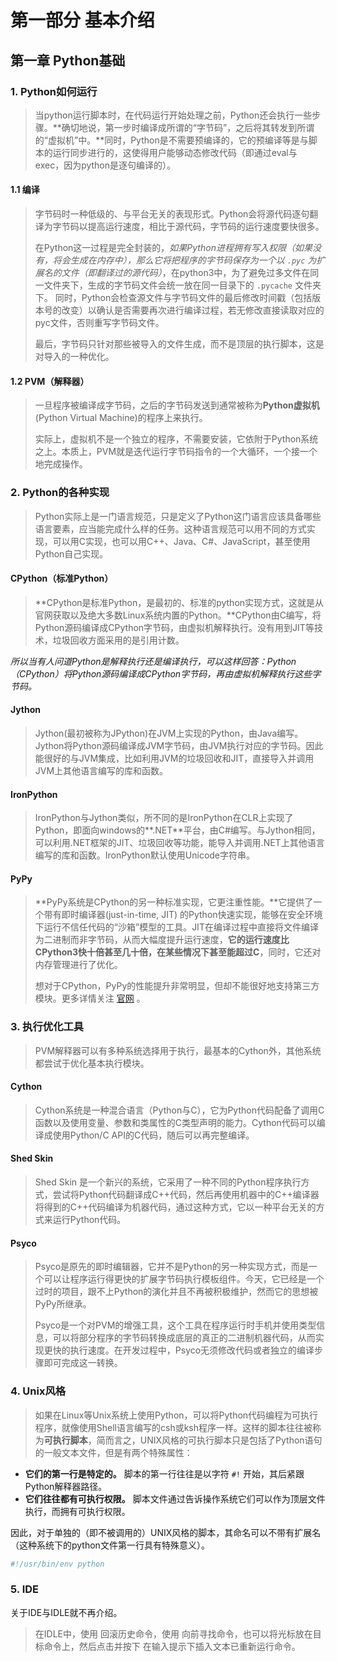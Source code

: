 # 第一部分 基本介绍

## 第一章 Python基础

### 1. Python如何运行

> 当python运行脚本时，在代码运行开始处理之前，Python还会执行一些步骤。**确切地说，第一步时编译成所谓的“字节码”，之后将其转发到所谓的“虚拟机”中。**同时，Python是不需要预编译的，它的预编译等是与脚本的运行同步进行的，这使得用户能够动态修改代码（即通过eval与exec，因为python是逐句编译的）。

#### 1.1 编译

> 字节码时一种低级的、与平台无关的表现形式。Python会将源代码逐句翻译为字节码以提高运行速度，相比于源代码，字节码的运行速度要快很多。
>
> 在Python这一过程是完全封装的，*如果Python进程拥有写入权限（如果没有，将会生成在内存中），那么它将把程序的字节码保存为一个以 `.pyc` 为扩展名的文件（即翻译过的源代码）*，在python3中，为了避免过多文件在同一文件夹下，生成的字节码文件会统一放在同一目录下的 `.pycache` 文件夹下。 同时，Python会检查源文件与字节码文件的最后修改时间戳（包括版本号的改变）以确认是否需要再次进行编译过程，若无修改直接读取对应的pyc文件，否则重写字节码文件。
>
> 最后，字节码只针对那些被导入的文件生成，而不是顶层的执行脚本，这是对导入的一种优化。
>

#### 1.2 PVM（解释器）

> 一旦程序被编译成字节码，之后的字节码发送到通常被称为**Python虚拟机**(Python Virtual Machine)的程序上来执行。
>
> 实际上，虚拟机不是一个独立的程序，不需要安装，它依附于Python系统之上。本质上，PVM就是迭代运行字节码指令的一个大循环，一个接一个地完成操作。
>



### 2. Python的各种实现

> Python实际上是一门语言规范，只是定义了Python这门语言应该具备哪些语言要素，应当能完成什么样的任务。这种语言规范可以用不同的方式实现，可以用C实现，也可以用C++、Java、C#、JavaScript，甚至使用Python自己实现。

#### CPython（标准Python）

> **CPython是标准Python，是最初的、标准的python实现方式，这就是从官网获取以及绝大多数Linux系统内置的Python。**CPython由C编写，将Python源码编译成CPython字节码，由虚拟机解释执行。没有用到JIT等技术，垃圾回收方面采用的是引用计数。

*所以当有人问道Python是解释执行还是编译执行，可以这样回答：Python（CPython）将Python源码编译成CPython字节码，再由虚拟机解释执行这些字节码。*

#### Jython

> Jython(最初被称为JPython)在JVM上实现的Python，由Java编写。Jython将Python源码编译成JVM字节码，由JVM执行对应的字节码。因此能很好的与JVM集成，比如利用JVM的垃圾回收和JIT，直接导入并调用JVM上其他语言编写的库和函数。

#### IronPython

> IronPython与Jython类似，所不同的是IronPython在CLR上实现了Python，即面向windows的**.NET**平台，由C#编写。与Jython相同，可以利用.NET框架的JIT、垃圾回收等功能，能导入并调用.NET上其他语言编写的库和函数。IronPython默认使用Unicode字符串。

#### PyPy

> **PyPy系统是CPython的另一种标准实现，它更注重性能。**它提供了一个带有即时编译器(just-in-time, JIT) 的Python快速实现，能够在安全环境下运行不信任代码的“沙箱”模型的工具。JIT在编译过程中直接将文件编译为二进制而非字节码，从而大幅度提升运行速度，**它的运行速度比CPython3快十倍甚至几十倍，在某些情况下甚至能超过C**，同时，它还对内存管理进行了优化。
>
> 想对于CPython，PyPy的性能提升非常明显，但却不能很好地支持第三方模块。更多详情关注 [官网](https://www.pypy.org/) 。



### 3. 执行优化工具

> PVM解释器可以有多种系统选择用于执行，最基本的Cython外，其他系统都尝试于优化基本执行模块。

#### Cython

> Cython系统是一种混合语言（Python与C），它为Python代码配备了调用C函数以及使用变量、参数和类属性的C类型声明的能力。Cython代码可以编译成使用Python/C API的C代码，随后可以再完整编译。

#### Shed Skin

> Shed Skin 是一个新兴的系统，它采用了一种不同的Python程序执行方式，尝试将Python代码翻译成C++代码，然后再使用机器中的C++编译器将得到的C++代码编译为机器代码，通过这种方式，它以一种平台无关的方式来运行Python代码。

#### Psyco

> Psyco是原先的即时编辑器，它并不是Python的另一种实现方式，而是一个可以让程序运行得更快的扩展字节码执行模板组件。今天，它已经是一个过时的项目，跟不上Python的演化并且不再被积极维护，然而它的思想被PyPy所继承。
>
> Psyco是一个对PVM的增强工具，这个工具在程序运行时手机并使用类型信息，可以将部分程序的字节码转换成底层的真正的二进制机器代码，从而实现更快的执行速度。在开发过程中，Psyco无须修改代码或者独立的编译步骤即可完成这一转换。



### 4. Unix风格

> 如果在Linux等Unix系统上使用Python，可以将Python代码编程为可执行程序，就像使用Shell语言编写的csh或ksh程序一样。这样的脚本往往被称为**可执行脚本**，简而言之，UNIX风格的可执行脚本只是包括了Python语句的一般文本文件，但是有两个特殊属性：

+ **它们的第一行是特定的。**	脚本的第一行往往是以字符 `#!` 开始，其后紧跟Python解释器路径。
+ **它们往往都有可执行权限。**	脚本文件通过告诉操作系统它们可以作为顶层文件执行，而拥有可执行权限。

因此，对于单独的（即不被调用的）UNIX风格的脚本，其命名可以不带有扩展名（这种系统下的python文件第一行具有特殊意义）。

```python
#!/usr/bin/env python
```



### 5. IDE

关于IDE与IDLE就不再介绍。

> 在IDLE中，使用 <Alt-P> 回滚历史命令，使用 <Alt-N>向前寻找命令，也可以将光标放在目标命令上，然后点击并按下 <Enter> 在输入提示下插入文本已重新运行命令。



